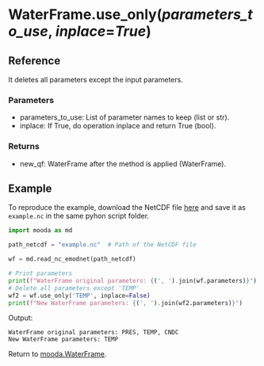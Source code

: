 # WaterFrame.use_only(*parameters_to_use*, *inplace*=*True*)

## Reference

It deletes all parameters except the input parameters.

### Parameters

* parameters_to_use: List of parameter names to keep (list or str).
* inplace: If True, do operation inplace and return True (bool). 

### Returns

* new_qf: WaterFrame after the method is applied (WaterFrame).

## Example

To reproduce the example, download the NetCDF file [here](http://data.emso.eu/files/emso/obsea/mo/ts/MO_TS_MO_OBSEA.nc) and save it as `example.nc` in the same pyhon script folder.

```python
import mooda as md

path_netcdf = "example.nc"  # Path of the NetCDF file

wf = md.read_nc_emodnet(path_netcdf)

# Print parameters
print(f"WaterFrame original parameters: {(', ').join(wf.parameters)}")
# Delete all parameters except 'TEMP'
wf2 = wf.use_only('TEMP', inplace=False)
print(f"New WaterFrame parameters: {(', ').join(wf2.parameters)}")
```

Output:

```
WaterFrame original parameters: PRES, TEMP, CNDC
New WaterFrame parameters: TEMP
```

Return to [mooda.WaterFrame](../waterframe.md).
